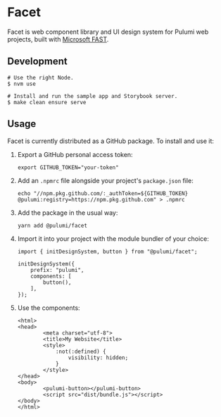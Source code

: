 # Facet

Facet is web component library and UI design system for Pulumi web projects, built with [Microsoft FAST](https://www.fast.design/).

## Development

```
# Use the right Node.
$ nvm use

# Install and run the sample app and Storybook server.
$ make clean ensure serve
```

## Usage

Facet is currently distributed as a GitHub package. To install and use it:


1. Export a GitHub personal access token:

    ```
    export GITHUB_TOKEN="your-token"
    ```

2. Add an `.npmrc` file alongside your project's `package.json` file:

    ```
    echo "//npm.pkg.github.com/:_authToken=${GITHUB_TOKEN}
    @pulumi:registry=https://npm.pkg.github.com" > .npmrc
    ```

3. Add the package in the usual way:

    ```
    yarn add @pulumi/facet
    ```

4. Import it into your project with the module bundler of your choice:

    ```
    import { initDesignSystem, button } from "@pulumi/facet";

    initDesignSystem({
        prefix: "pulumi",
        components: [
            button(),
        ],
    });
    ```

4. Use the components:

    ```
    <html>
    <head>
            <meta charset="utf-8">
            <title>My Website</title>
            <style>
                :not(:defined) {
                    visibility: hidden;
                }
            </style>
    </head>
    <body>
            <pulumi-button></pulumi-button>
            <script src="dist/bundle.js"></script>
    </body>
    </html>
    ```
